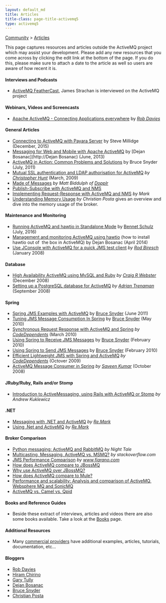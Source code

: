 ```yaml
---
layout: default_md
title: Articles
title-class: page-title-activemq5
type: activemq5
---
```


[Community](community) > [Articles](articles)

This page captures resources and articles outside the ActiveMQ project which may assist your development. Please add any new resources that you come across by clicking the edit link at the bottom of the page. If you do this, please make sure to attach a date to the article as well so users are aware of how recent it is.

#### Interviews and Podcasts

* [ActiveMQ FeatherCast](https://feathercast.apache.org/2007/04/02/episode-27-apache-activemq/), James Strachan is interviewed on the ActiveMQ project

#### Webinars, Videos and Screencasts

* [Apache ActiveMQ - Connecting Applications everywhere](https://www.slideshare.net/rajdavies/connecting-applications-eve) by _[Rob Davies](http://rajdavies.blogspot.com/)_

#### General Articles

* [Connecting to ActiveMQ with Payara Server](http://blog.payara.fish/connecting-to-activemq-with-payara-server) by Steve Millidge (December, 2015)
* [Messaging for Web and Mobile with Apache ActiveMQ](http://de.slideshare.net/dejanb/messaging-for-web-and-mobile-with-apache-activemq) by [Dejan Bosanac](http://Dejan Bosanac) (June, 2013)
* [ActiveMQ in Action: Common Problems and Solutions](http://de.slideshare.net/bruce.snyder/activemq-in-action) by Bruce Snyder (July, 2011)
* [Mutual SSL authentication and LDAP authorisation for ActiveMQ](http://christopherhunt-software.blogspot.com/2009/03/mutual-ssl-authentication-and-ldap.html) _by [Christopher Hunt](http://christopherhunt-software.blogspot.com)_ (March, 2009)
* [Made of Messages](http://www.slideshare.net/carsonified/dopplr-its-made-of-messages-matt-biddulph-presentation) _by Matt Biddulph of [Dopplr](http://www.dopplr.com/)_
* [Publish-Subscribe with ActiveMQ and NMS](http://remark.wordpress.com/articles/publish-subscribe-with-activemq-and-nms/)
* [Implementing Request-Response with ActiveMQ and NMS](http://remark.wordpress.com/articles/implementing-request-response-with-activemq-and-nms/) _by Mark_
* [Understanding Memory Usage](https://blog.christianposta.com/activemq/activemq-understanding-memory-usage/) _by Christian Posta_ gives an overview and dive into the memory usage of the broker.

#### Maintenance and Monitoring

* [Running ActiveMQ and hawtio in Standalone Mode](http://www.bennet-schulz.com/2016/07/apache-activemq-and-hawtio.html) by [Bennet Schulz](https://twitter.com/bennetelli) (July, 2016)
* [Management and monitoring ActiveMQ using hawtio](http://sensatic.net/activemq/activemq-and-hawtio.html) (how to install hawtio out of  the box in ActiveMQ) by Dejan Bosanac (April 2014)
* [Use JConsole with ActiveMQ for a quick JMS test client](http://soatechlab.blogspot.com/2008/01/use-jconsole-with-activemq-for-quick.html) _by [Rod Biresch](http://soatechlab.blogspot.com/)_ (January 2008)

#### Database 

* [High Availability ActiveMQ using MySQL and Ruby](http://barkingiguana.com/2008/12/16/high-availability-activemq-using-a-mysql-datastore) _by [Craig R Webster](http://barkingiguana.com/)_ (December 2008)
* [Setting up a PostgreSQL database for ActiveMQ](http://trenaman.blogspot.com/2008/09/setting-up-postgresql-database-for.html) _by [Adrian Trenaman](http://trenaman.blogspot.com/)_ (September 2008)

#### Spring

* [Spring JMS Examples with ActiveMQ](https://github.com/bsnyder/spring-jms-examples) by [Bruce Snyder](https://bsnyderblog.blogspot.com/) (June 2011)
* [Tuning JMS Message Consumption In Spring](https://bsnyderblog.blogspot.com/2010/05/tuning-jms-message-consumption-in.html) by [Bruce Snyder](https://bsnyderblog.blogspot.com/) (May 2010)
* [Synchronous Request Response with ActiveMQ and Spring](https://medium.com/@bdarfler/synchronous-request-response-with-activemq-and-spring-21359a438a86) _by [CodeDependents](http://codedependents.com/)_ (March 2010)
* [Using Spring to Receive JMS Messages](https://bsnyderblog.blogspot.com/2010/02/using-spring-to-receive-jms-messages.html) by [Bruce Snyder](https://bsnyderblog.blogspot.com/) (February 2010)
* [Using Spring to Send JMS Messages](https://bsnyderblog.blogspot.com/2010/02/using-spring-jmstemplate-to-send-jms.html) by [Bruce Snyder](https://bsnyderblog.blogspot.com/) (February 2010)
* [Efficient Lightweight JMS with Spring and ActiveMQ](https://medium.com/@bdarfler/efficient-lightweight-jms-with-spring-and-activemq-51ff6a135946) _by [CodeDependents](http://codedependents.com/)_ (Octover 2009)
* [ActiveMQ Message Consumer in Spring](http://javaandjava.blogspot.com/2008/10/activemq-message-consumer-in-spring.html) _by [Saveen Kumar](http://javaandjava.blogspot.com/)_ (October 2008)

#### JRuby/Ruby, Rails and/or Stomp

* [Introduction to ActiveMessaging, using Rails with ActiveMQ or Stomp](http://www.infoq.com/articles/intro-active-messaging-rails) _by Andrew Kuklewicz_

#### .NET

* [Messaging with .NET and ActiveMQ](http://remark.wordpress.com/articles/messaging-with-net-and-activemq/) _by [Re.Mark](http://remark.wordpress.com/)_
* [Using .Net and ActiveMQ](http://remark.wordpress.com/articles/messaging-with-net-and-activemq/) _by [Re.Mark](http://remark.wordpress.com/)_

#### Broker Comparison

* [Python messaging: ActiveMQ and RabbitMQ](http://www.nighttale.net/activemq/python-messaging-activemq-and-rabbitmq.html) _by Night Tale_
* [Multicasting, Messaging, ActiveMQ vs. MSMQ?](http://stackoverflow.com/questions/32851/multicasting-messaging-activemq-vs-msmq) _by stackoverflow.com_
* [JMS Performance Comparison](https://www.fiorano.com/assets/pdf/whitepaper/jms_performance_comparison.pdf) _by www.fiarano.com_
* [How does ActiveMQ compare to JBossMQ](http://activemq.apache.org/how-does-activemq-compare-to-jbossmq)
* [Why use ActiveMQ over JBossMQ?](http://www.mail-archive.com/activemq-users@geronimo.apache.org/msg05630.html)
* [How does ActiveMQ compare to Mule?](http://activemq.apache.org/how-does-activemq-compare-to-mule)
* [Performance and scalability: Analysis and comparison of ActiveMQ, Websphere MQ and SonicMQ](http://www.theserverside.com/discussions/thread.tss?thread_id=57192)
* [ActiveMQ vs. Camel vs. Qpid](http://activemq.2283324.n4.nabble.com/ActiveMQ-vs-Camel-vs-Qpid-td2355914.html)

#### Books and Reference Guides

* Beside these extract of interviews, articles and videos there are also some books available. Take a look at the [Books](books) page.

#### Additional Resources

* Many [commercial providers](support#commercial-support) have additional examples, articles, tutorials, documentation, etc...

#### Bloggers

* [Rob Davies](http://rajdavies.blogspot.com/)
* [Hiram Chirino](http://hiramchirino.com/blog/)
* [Gary Tully](http://blog.garytully.com/)
* [Dejan Bosanac](http://www.nighttale.net)
* [Bruce Snyder](http://bruceblog.org/)
* [Christian Posta](https://blog.christianposta.com/)

